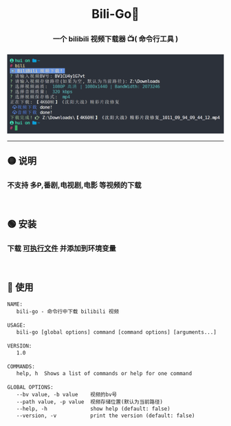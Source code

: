 # <p align="center">Bili-Go🍻</p>

<h3 align="center">
<strong>一个 bilibili 视频下载器 📺( 命令行工具 )</strong>
<h4>

<div align="center"><img src="./image/show.png" alt="show" /></div>

---

## 🟡 说明

<h3>不支持 多P,番剧,电视剧,电影 等视频的下载</h3>
<br />

## 🟢 安装

<h3>下载 <a href="https://github.com/mouxiaohui/bili-go/releases">可执行文件</a> 并添加到环境变量</h3>

<br />

## 🔵 使用

```
NAME:
   bili-go - 命令行中下载 bilibili 视频

USAGE:
   bili-go [global options] command [command options] [arguments...]

VERSION:
   1.0

COMMANDS:
   help, h  Shows a list of commands or help for one command

GLOBAL OPTIONS:
   --bv value, -b value    视频的bv号
   --path value, -p value  视频存储位置(默认为当前路径)
   --help, -h              show help (default: false)
   --version, -v           print the version (default: false)
```
